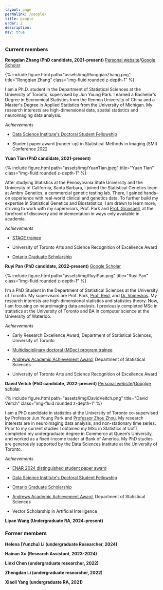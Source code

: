 ```yaml
---
layout: page
permalink: /people/
title: people
order: 2
description: 
nav: true
---
```

 
### Current members

**Rongqian Zhang (PhD candidate, 2021-present)** [Personal website](https://rongqianzhang-ut.github.io/portfolio/)/[Google Scholar](https://scholar.google.ca/citations?user=K7hzlagAAAAJ&hl=en)

{% include figure.html path="assets/img/RongqianZhang.png" title="Rongqian Zhang" class="img-fluid rounded z-depth-1" %}

I am a Ph.D. student in the Department of Statistical Sciences at the University of Toronto, supervised by Jun Young Park. I earned a Bachelor's Degree in Economical Statistics from the Renmin University of China and a Master's Degree in Applied Statistics from the University of Michigan. My research interests are high-dimensional data, spatial statistics and neuroimaging data analysis.

*Achievements*

- [Data Science Institute's Doctoral Student Fellowship](https://datasciences.utoronto.ca/doctoral-student-fellowship/)

- Student paper award (runner-up) in Statistical Methods in Imaging (SMI) Conference 2022

**Yuan Tian (PhD candidate, 2021-present)**

{% include figure.html path="assets/img/YuanTian.jpeg" title="Yuan Tian" class="img-fluid rounded z-depth-1" %}

After studying Statistics at the Pennsylvania State University and the University of California, Santa Barbara, I joined the Statistical Genetics team at Ambry Genetics, a commercial genetic testing lab. There, I gained hands-on experience with real-world clinical and genetics data. To further build my expertise in Statistical Genetics and Biostatistics, I am drawn to learn more, striving to work with my supervisors, Prof. Park and [Prof. Gronsbell](https://sites.google.com/view/jgronsbell/home?authuser=0), at the forefront of discovery and implementation in ways only available in academia.

*Achievements*

- [STAGE trainee](https://stage.utoronto.ca/)

- University of Toronto Arts and Science Recognition of Excellence Award

- [Ontario Graduate Scholarship](https://osap.gov.on.ca/OSAPPortal/en/A-ZListofAid/PRDR019245.html)


**Ruyi Pan (PhD candidate, 2022-present)** [Google Scholar](https://scholar.google.ca/citations?user=zab21gEAAAAJ&hl=en)

{% include figure.html path="assets/img/RuyiPan.png" title="Ruyi Pan" class="img-fluid rounded z-depth-1" %}

I’m a PhD Student in the Department of Statistical Sciences at the University of Toronto. My supervisors are Prof. Park, [Prof. Reid](https://utstat.toronto.edu/reid/index.html), and [Dr. Voineskos](http://imaging-genetics.camh.ca/). My research interests are high-dimensional statistics and statistics theory. Now, I am focusing on neuroimaging data analysis. I previously completed MSc in statistics at the University of Toronto and BA in computer science at the University of Waterloo.

*Achievements*

- Early Research Excellence Award, Department of Statistical Sciences, University of Toronto

- [Multidisciplinary doctoral (MDoc) program trainee](https://canssiontario.utoronto.ca/announcing-canssi-ontarios-2022-cohort-of-mdoc-program-trainees-ruyi-pan/news/)
 
- [Andrews Academic Achievement Award](https://www.statistics.utoronto.ca/news/congratulations-our-2021-graduate-student-departmental-award-winners), Department of Statistical Sciences

- University of Toronto Arts and Science Recognition of Excellence Award


**David Veitch (PhD candidate, 2022-present)** [Personal website](https://daveveitch.github.io/)/[Googlge scholar](https://scholar.google.com/citations?user=dw5wyocAAAAJ&hl=en)

{% include figure.html path="assets/img/DavidVeitch.png" title="David Veitch" class="img-fluid rounded z-depth-1" %}

I am a PhD candidate in statistics at the University of Toronto co-supervised by Professor Jun Young Park and [Professor Zhou Zhou](https://sites.google.com/view/zhouzhou-stat/home). My research interests are in neuroimaging data analysis, and non-stationary time series. Prior to my current studies I obtained my MSc in Statistics at UofT, completed my undergraduate degree in Commerce at Queen’s University, and worked as a fixed-income trader at Bank of America. My PhD studies are generously supported by the Data Sciences Institute at the University of Toronto.


*Achievements*
- [ENAR 2024 distinguished student paper award](https://www.enar.org/meetings/StudentPaperAwards/index.cfm)

- [Data Science Institute's Doctoral Student Fellowship](https://datasciences.utoronto.ca/doctoral-student-fellowship/)

- [Ontario Graduate Scholarship](https://osap.gov.on.ca/OSAPPortal/en/A-ZListofAid/PRDR019245.html)

- [Andrews Academic Achievement Award](https://www.statistics.utoronto.ca/awards/andrews-academic-achievement-award), Department of Statistical Sciences

- Vector Scholarship in Artificial Intelligence


**Liyan Wang (Undergraduate RA, 2024-present)** 


### Former members

**Helena (Yunzhu) Li (undergraduate Researcher, 2024)**

**Hainan Xu (Research Assistant, 2023-2024)** 

**Linxi Chen (undergraduate researcher, 2022)** 

**Zhengdan Li (undergraduate researcher, 2022)** 

**Xiaoli Yang (undergraduate RA, 2021)** 


